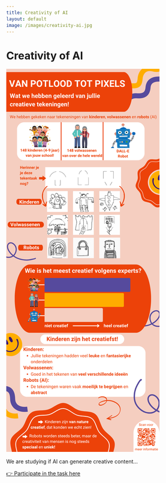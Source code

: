 ```yaml
---
title: Creativity of AI
layout: default
image: /images/creativity-ai.jpg
---
```


# Creativity of AI

![Creativity AI](/images/AI-creativity.png)

We are studying if AI can generate creative content...

[👉 Participate in the task here](https://example.com/creativity-ai)
